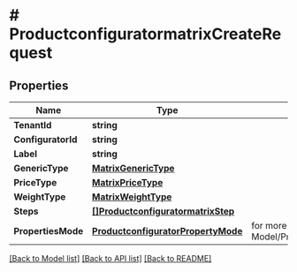 # # ProductconfiguratormatrixCreateRequest


## Properties 


Name | Type | Description | Notes
------------ | ------------- | ------------- | -------------
**TenantId**| **string** |   | [optional]
**ConfiguratorId**| **string** |   | [optional]
**Label**| **string** |   | [optional]
**GenericType**| [**MatrixGenericType**](MatrixGenericType.md) |   | [optional]
**PriceType**| [**MatrixPriceType**](MatrixPriceType.md) |   | [optional]
**WeightType**| [**MatrixWeightType**](MatrixWeightType.md) |   | [optional]
**Steps**| [**[]ProductconfiguratormatrixStep**](ProductconfiguratormatrixStep.md) |   | [optional]
**PropertiesMode**| [**ProductconfiguratorPropertyMode**](ProductconfiguratorPropertyMode.md) |  for more information please, see Model/ProductconfiguratorPropertyMode.php  | [optional] [default to PRODUCTCONFIGURATORPROPERTYMODE_UNKNOWN]


[[Back to Model list]](../../README.md#models) [[Back to API list]](../../README.md#endpoints) [[Back to README]](../../README.md)


